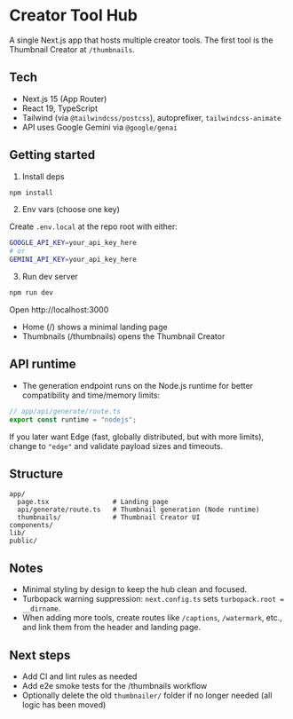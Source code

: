 # Creator Tool Hub

A single Next.js app that hosts multiple creator tools. The first tool is the Thumbnail Creator at `/thumbnails`.

## Tech
- Next.js 15 (App Router)
- React 19, TypeScript
- Tailwind (via `@tailwindcss/postcss`), autoprefixer, `tailwindcss-animate`
- API uses Google Gemini via `@google/genai`

## Getting started

1) Install deps

```bash
npm install
```

2) Env vars (choose one key)

Create `.env.local` at the repo root with either:

```bash
GOOGLE_API_KEY=your_api_key_here
# or
GEMINI_API_KEY=your_api_key_here
```

3) Run dev server

```bash
npm run dev
```

Open http://localhost:3000

- Home (/) shows a minimal landing page
- Thumbnails (/thumbnails) opens the Thumbnail Creator

## API runtime

- The generation endpoint runs on the Node.js runtime for better compatibility and time/memory limits:

```ts
// app/api/generate/route.ts
export const runtime = "nodejs";
```

If you later want Edge (fast, globally distributed, but with more limits), change to `"edge"` and validate payload sizes and timeouts.

## Structure

```
app/
  page.tsx                # Landing page
  api/generate/route.ts   # Thumbnail generation (Node runtime)
  thumbnails/             # Thumbnail Creator UI
components/
lib/
public/
```

## Notes
- Minimal styling by design to keep the hub clean and focused.
- Turbopack warning suppression: `next.config.ts` sets `turbopack.root = __dirname`.
- When adding more tools, create routes like `/captions`, `/watermark`, etc., and link them from the header and landing page.

## Next steps
- Add CI and lint rules as needed
- Add e2e smoke tests for the /thumbnails workflow
- Optionally delete the old `thumbnailer/` folder if no longer needed (all logic has been moved)
